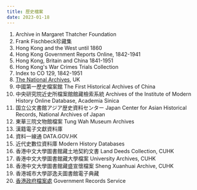 ```yaml
---
title: 歷史檔案
date: 2023-01-18
---
```

<adsense></adsense>

1.	Archive in Margaret Thatcher Foundation
2.	Frank Fischbeck珍藏集
3.	Hong Kong and the West until 1860
4.	Hong Kong Government Reports Online, 1842-1941
5.	Hong Kong, Britain and China 1841-1951
6.	Hong Kong's War Crimes Trials Collection
7.	Index to CO 129, 1842-1951
8.	[The National Archives](https://www.nationalarchives.gov.uk), UK
9.	中國第一歷史檔案館 The First Historical Archives of China
10.	中央研究院近史所檔案館館藏檢索系統 Archives of the Institute of Modern History Online Database, Academia Sinica
11.	国立公文書館アジア歴史資料センター Japan Center for Asian Historical Records, National Archives of Japan
12.	東華三院文物館檔案 Tung Wah Museum Archives
13.	漢籍電子文獻資料庫
14.	資料一線通 DATA.GOV.HK
15.	近代史數位資料庫 Modern History Databases
16.	香港中文大學圖書館藏土地契約文書 Land Deeds Collection, CUHK
17.	香港中文大學圖書館藏大學檔案 University Archives, CUHK
18.	香港中文大學圖書館藏盛宣懷檔案 Sheng Xuanhuai Archive, CUHK
19.	香港城市大學邵逸夫圖書館電子典藏
20.	[香港政府檔案處](https://www.grs.gov.hk/tc/index.html) Government Records Service